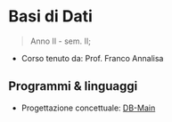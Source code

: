 ﻿# Basi di Dati
> Anno II - sem. II; 

- Corso tenuto da: Prof. Franco Annalisa

## Programmi & linguaggi
- Progettazione concettuale: [DB-Main](https://www.db-main.eu/)
